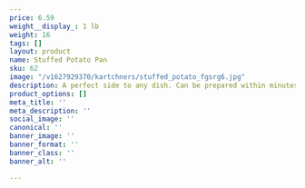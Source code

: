 ```yaml
---
price: 6.59
weight__display_: 1 lb
weight: 16
tags: []
layout: product
name: Stuffed Potato Pan
sku: 62
image: "/v1627929370/kartchners/stuffed_potato_fgsrg6.jpg"
description: A perfect side to any dish. Can be prepared within minutes once defrosted.
product_options: []
meta_title: ''
meta_description: ''
social_image: ''
canonical: ''
banner_image: ''
banner_format: ''
banner_class: ''
banner_alt: ''

---
```

